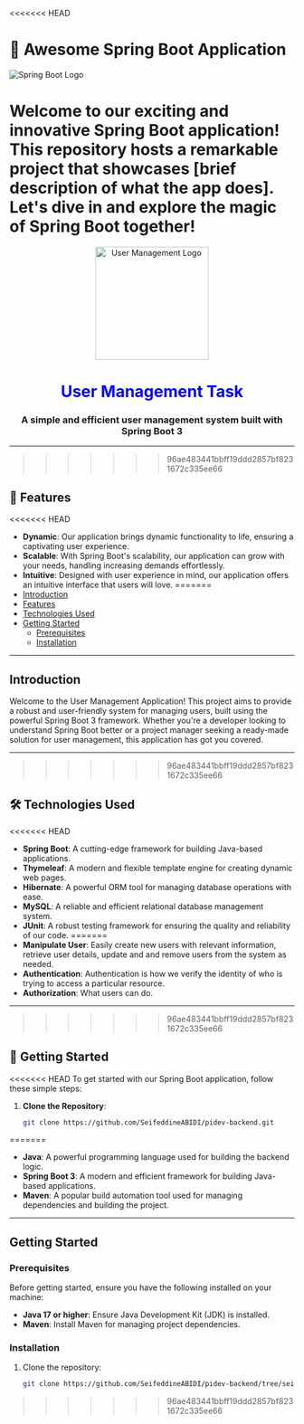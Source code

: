 <<<<<<< HEAD
# 🚀 Awesome Spring Boot Application

![Spring Boot Logo](https://upload.wikimedia.org/wikipedia/commons/thumb/4/44/Spring_Framework_Logo_2018.svg/2560px-Spring_Framework_Logo_2018.svg.png)

Welcome to our exciting and innovative Spring Boot application! This repository hosts a remarkable project that showcases [brief description of what the app does]. Let's dive in and explore the magic of Spring Boot together!
=======
<div align="center">
  <img src="https://cdn-icons-png.flaticon.com/512/10270/10270032.png" alt="User Management Logo" width="200">
  <h1 style="color: blue;">User Management Task</h1>
  <h3>A simple and efficient user management system built with Spring Boot 3</h3>
</div>

---
>>>>>>> 96ae483441bbff19ddd2857bf8231672c335ee66

## 🌟 Features

<<<<<<< HEAD
- **Dynamic**: Our application brings dynamic functionality to life, ensuring a captivating user experience.
- **Scalable**: With Spring Boot's scalability, our application can grow with your needs, handling increasing demands effortlessly.
- **Intuitive**: Designed with user experience in mind, our application offers an intuitive interface that users will love.
=======
- [Introduction](#introduction)
- [Features](#features)
- [Technologies Used](#technologies-used)
- [Getting Started](#getting-started)
  - [Prerequisites](#prerequisites)
  - [Installation](#installation)

---

## Introduction

Welcome to the User Management Application! This project aims to provide a robust and user-friendly system for managing users, built using the powerful Spring Boot 3 framework. Whether you're a developer looking to understand Spring Boot better or a project manager seeking a ready-made solution for user management, this application has got you covered.

---
>>>>>>> 96ae483441bbff19ddd2857bf8231672c335ee66

## 🛠️ Technologies Used

<<<<<<< HEAD
- **Spring Boot**: A cutting-edge framework for building Java-based applications.
- **Thymeleaf**: A modern and flexible template engine for creating dynamic web pages.
- **Hibernate**: A powerful ORM tool for managing database operations with ease.
- **MySQL**: A reliable and efficient relational database management system.
- **JUnit**: A robust testing framework for ensuring the quality and reliability of our code.
=======
- **Manipulate User**: Easily create new users with relevant information, retrieve user details, update and and remove users from the system as needed.
- **Authentication**: Authentication is how we verify the identity of who is trying to access a particular resource.
- **Authorization**: What users can do.

---
>>>>>>> 96ae483441bbff19ddd2857bf8231672c335ee66

## 🚀 Getting Started

<<<<<<< HEAD
To get started with our Spring Boot application, follow these simple steps:

1. **Clone the Repository**: 
   ```bash
   git clone https://github.com/SeifeddineABIDI/pidev-backend.git
=======
- **Java**: A powerful programming language used for building the backend logic.
- **Spring Boot 3**: A modern and efficient framework for building Java-based applications.
- **Maven**: A popular build automation tool used for managing dependencies and building the project.

---

## Getting Started

### Prerequisites

Before getting started, ensure you have the following installed on your machine:

- **Java 17 or higher**: Ensure Java Development Kit (JDK) is installed.
- **Maven**: Install Maven for managing project dependencies.

### Installation

1. Clone the repository:

   ```bash
   git clone https://github.com/SeifeddineABIDI/pidev-backend/tree/seif
>>>>>>> 96ae483441bbff19ddd2857bf8231672c335ee66
